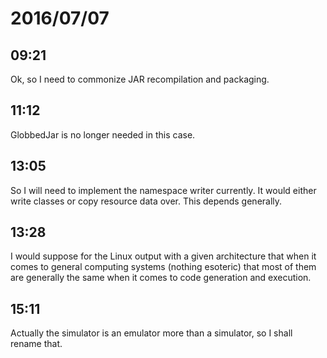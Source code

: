 # 2016/07/07

## 09:21

Ok, so I need to commonize JAR recompilation and packaging.

## 11:12

GlobbedJar is no longer needed in this case.

## 13:05

So I will need to implement the namespace writer currently. It would either
write classes or copy resource data over. This depends generally.

## 13:28

I would suppose for the Linux output with a given architecture that when it
comes to general computing systems (nothing esoteric) that most of them are
generally the same when it comes to code generation and execution.

## 15:11

Actually the simulator is an emulator more than a simulator, so I shall
rename that.

